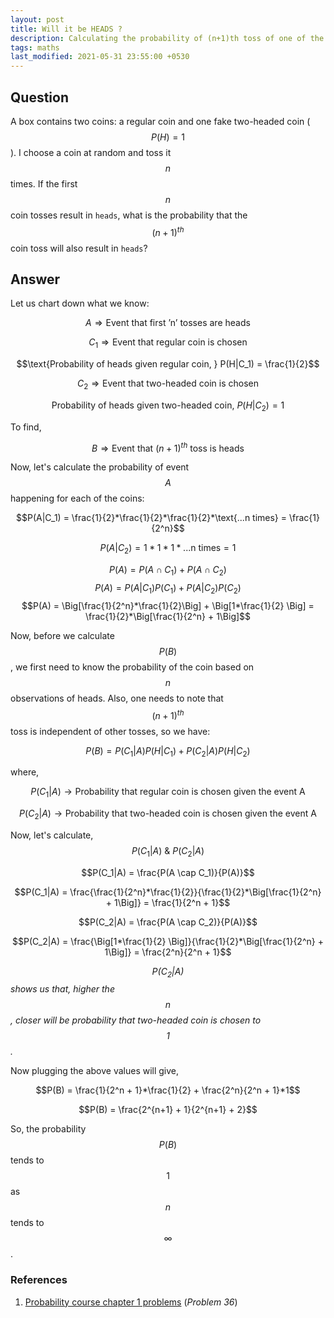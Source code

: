 ```yaml
---
layout: post
title: Will it be HEADS ?
description: Calculating the probability of (n+1)th toss of one of the given coins
tags: maths
last_modified: 2021-05-31 23:55:00 +0530
---
```


## Question
A box contains two coins: a regular coin and one fake two-headed coin ($$P(H)=1$$). I choose a coin at random and toss it $$n$$ times. If the first $$n$$ coin tosses result in `heads`, what is the probability that the $$(n+1)^{th}$$ coin toss will also result in `heads`?


## Answer

Let us chart down what we know:

$$A \Rightarrow \text{Event that first 'n' tosses are heads}$$

$$C_1 \Rightarrow \text{Event that regular coin is chosen}$$

$$\text{Probability of heads given regular coin, } P(H|C_1) = \frac{1}{2}$$

$$C_2 \Rightarrow \text{Event that two-headed coin is chosen}$$

$$\text{Probability of heads given two-headed coin, } P(H|C_2) = 1$$

To find,

$$B \Rightarrow \text{Event that } (n + 1)^{th} \text{ toss is heads}$$

Now, let's calculate the probability of event $$A$$ happening for each of the coins:

$$P(A|C_1) = \frac{1}{2}*\frac{1}{2}*\frac{1}{2}*\text{...n times} = \frac{1}{2^n}$$

$$P(A|C_2) = 1*1*1*\text{...n times} = 1$$

$$P(A) = P(A \cap C_1) + P(A \cap C_2)$$
$$P(A) = P(A|C_1)P(C_1) + P(A|C_2)P(C_2)$$
$$P(A) = \Big[\frac{1}{2^n}*\frac{1}{2}\Big] + \Big[1*\frac{1}{2} \Big] = \frac{1}{2}*\Big[\frac{1}{2^n} + 1\Big]$$

Now, before we calculate $$P(B)$$, we first need to know the probability of the coin based on $$n$$ observations of heads. Also, one needs to note that $$(n+1)^{th}$$ toss is independent of other tosses, so we have:

$$P(B) = P(C_1|A)P(H|C_1) + P(C_2|A)P(H|C_2)$$

where, 

$$P(C_1|A) \rightarrow \text{Probability that regular coin is chosen given the event A}$$

$$P(C_2|A) \rightarrow \text{Probability that two-headed coin is chosen given the event A}$$

Now, let's calculate,
$$P(C_1|A) \text{ & } P(C_2|A)$$


$$P(C_1|A) = \frac{P(A \cap C_1)}{P(A)}$$

$$P(C_1|A) = \frac{\frac{1}{2^n}*\frac{1}{2}}{\frac{1}{2}*\Big[\frac{1}{2^n} + 1\Big]} = \frac{1}{2^n + 1}$$

$$P(C_2|A) = \frac{P(A \cap C_2)}{P(A)}$$

$$P(C_2|A) = \frac{\Big[1*\frac{1}{2} \Big]}{\frac{1}{2}*\Big[\frac{1}{2^n} + 1\Big]} = \frac{2^n}{2^n + 1}$$

_$$P(C_2|A)$$
 shows us that, higher the $$n$$, closer will be probability that two-headed coin is chosen to $$1$$._

Now plugging the above values will give,

$$P(B) = \frac{1}{2^n + 1}*\frac{1}{2} + \frac{2^n}{2^n + 1}*1$$

$$P(B) = \frac{2^{n+1} + 1}{2^{n+1} + 2}$$

So, the probability $$P(B)$$ tends to $$1$$ as $$n$$ tends to $$\infty$$.


### References
1. [Probability course chapter 1 problems](https://www.probabilitycourse.com/chapter1/1_5_0_chapter1_problems.php) (_Problem 36_)
